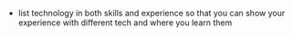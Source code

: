 - list technology in both skills and experience so that you can show your experience with different tech and where you learn them